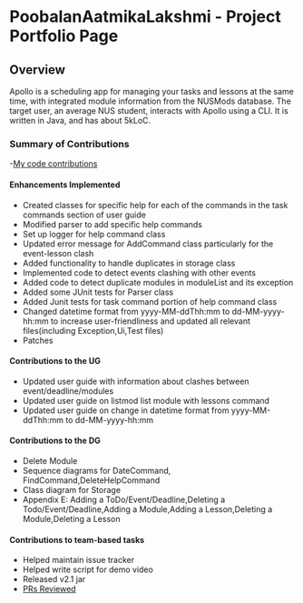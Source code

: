# PoobalanAatmikaLakshmi - Project Portfolio Page

## Overview
Apollo is a scheduling app for managing your tasks and lessons at the same time,
with integrated module information from the NUSMods database.
The target user, an average NUS student, interacts with Apollo using a CLI.
It is written in Java, and has about 5kLoC.

### Summary of Contributions
-[My code contributions](https://nus-cs2113-ay2223s2.github.io/tp-dashboard/?search=&sort=groupTitle&sortWithin=title&timeframe=commit&mergegroup=&groupSelect=groupByRepos&breakdown=true&checkedFileTypes=docs~functional-code~test-code~other&since=2023-02-17&tabOpen=true&tabType=authorship&tabAuthor=PoobalanAatmikaLakshmi&tabRepo=AY2223S2-CS2113-T13-4%2Ftp%5Bmaster%5D&authorshipIsMergeGroup=false&authorshipFileTypes=docs~functional-code~test-code&authorshipIsBinaryFileTypeChecked=false&authorshipIsIgnoredFilesChecked=false)

#### Enhancements Implemented
- Created classes for specific help for each of the commands in the task commands section of user guide 
- Modified parser to add specific help commands 
- Set up logger for help command class 
- Updated error message for AddCommand class particularly for the event-lesson clash
- Added functionality to handle duplicates in storage class
- Implemented code to detect events clashing with other events 
- Added code to detect duplicate modules in moduleList and its exception 
- Added some JUnit tests for Parser class 
- Added Junit tests for task command portion of help command class
- Changed datetime format from yyyy-MM-ddThh:mm to dd-MM-yyyy-hh:mm to increase user-friendliness and updated all relevant files(including Exception,Ui,Test files)
- Patches 

#### Contributions to the UG
- Updated user guide with information about clashes between event/deadline/modules 
- Updated user guide on listmod list module with lessons command 
- Updated user guide on change in datetime format from yyyy-MM-ddThh:mm to dd-MM-yyyy-hh:mm  

#### Contributions to the DG
- Delete Module 
- Sequence diagrams for DateCommand, FindCommand,DeleteHelpCommand
- Class diagram for Storage
- Appendix E: Adding a ToDo/Event/Deadline,Deleting a Todo/Event/Deadline,Adding a Module,Adding a Lesson,Deleting a Module,Deleting a Lesson
#### Contributions to team-based tasks
- Helped maintain issue tracker 
- Helped write script for demo video 
- Released v2.1 jar 
- [PRs Reviewed](https://github.com/AY2223S2-CS2113-T13-4/tp/pulls?q=is%3Apr+is%3Aclosed+reviewed-by%3Apoobalanaatmikalakshmi+)
